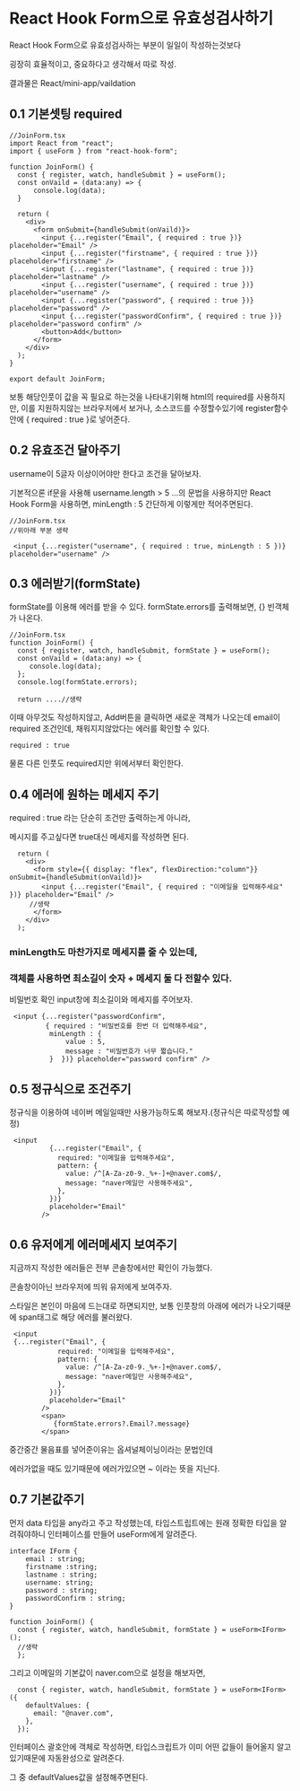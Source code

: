 # React Hook Form으로 유효성검사하기
React Hook Form으로 유효성검사하는 부분이
일일이 작성하는것보다

굉장히 효율적이고, 중요하다고 생각해서 따로 작성. 

결과물은 React/mini-app/vaildation

## 0.1 기본셋팅 required
```tsx
//JoinForm.tsx
import React from "react";
import { useForm } from "react-hook-form";

function JoinForm() {
  const { register, watch, handleSubmit } = useForm();
  const onVaild = (data:any) => {
      console.log(data);
  }

  return (
    <div>
      <form onSubmit={handleSubmit(onVaild)}>
        <input {...register("Email", { required : true })} placeholder="Email" />
        <input {...register("firstname", { required : true })} placeholder="firstname" />
        <input {...register("lastname", { required : true })} placeholder="lastname" />
        <input {...register("username", { required : true })} placeholder="username" />
        <input {...register("password", { required : true })} placeholder="password" />
        <input {...register("passwordConfirm", { required : true })} placeholder="password confirm" />
        <button>Add</button>
      </form>
    </div>
  );
}

export default JoinForm;

```
보통 해당인풋이 값을 꼭 필요로 하는것을 나타내기위해
html의 required를 사용하지만, 이를 지원하지않는 브라우저에서 보거나, 소스코드를 수정할수있기에
register함수안에 { required : true }로 넣어준다.

## 0.2 유효조건 달아주기

username이 5글자 이상이어야만 한다고 조건을 달아보자.

기본적으론 if문을 사용해 username.length > 5 ...의 문법을 사용하지만
React Hook Form을 사용하면, minLength : 5 간단하게 이렇게만 적어주면된다.

```tsx
//JoinForm.tsx
//위아래 부분 생략

 <input {...register("username", { required : true, minLength : 5 })} placeholder="username" />
```

## 0.3 에러받기(formState)
formState를 이용해 에러를 받을 수 있다. 
formState.errors를 출력해보면, {} 빈객체가 나온다.

```tsx
//JoinForm.tsx
function JoinForm() {
  const { register, watch, handleSubmit, formState } = useForm();
  const onVaild = (data:any) => {
     console.log(data);
  };
  console.log(formState.errors);

  return ....//생략
```

이때 아무것도 작성하지않고, Add버튼을 클릭하면 새로운 객체가 나오는데 email이 required 조건인데,
채워지지않았다는 에러를 확인할 수 있다.
```
required : true
```
물론 다른 인풋도 required지만 위에서부터 확인한다.

## 0.4 에러에 원하는 메세지 주기
required : true 라는 단순히 조건만 출력하는게 아니라,

메시지를 주고싶다면 true대신 메세지를 작성하면 된다.

```tsx
  return (
    <div>
      <form style={{ display: "flex", flexDirection:"column"}} onSubmit={handleSubmit(onVaild)}>
        <input {...register("Email", { required : "이메일을 입력해주세요" })} placeholder="Email" />
     //생략
      </form>
    </div>
  );
```

### minLength도 마찬가지로 메세지를 줄 수 있는데,
### 객체를 사용하면 최소길이 숫자 + 메세지 둘 다 전할수 있다.

비밀번호 확인 input창에 최소길이와 메세지를 주어보자.

```tsx
 <input {...register("passwordConfirm",
         { required : "비밀번호를 한번 더 입력해주세요",
          minLength : {
              value : 5,
              message : "비밀번호가 너무 짧습니다."
          }  })} placeholder="password confirm" />
```

## 0.5 정규식으로 조건주기

정규식을 이용하여 네이버 메일일때만 사용가능하도록 해보자.(정규식은 따로작성할 예정)

```tsx
 <input
          {...register("Email", {
            required: "이메일을 입력해주세요",
            pattern: {
              value: /^[A-Za-z0-9._%+-]+@naver.com$/,
              message: "naver메일만 사용해주세요",
            },
          })}
          placeholder="Email"
        />
```

## 0.6 유저에게 에러메세지 보여주기
지금까지 작성한 에러들은 전부 콘솔창에서만 확인이 가능했다.

콘솔창이아닌 브라우저에 띄워 유저에게 보여주자.

스타일은 본인이 마음에 드는대로 하면되지만, 
보통 인풋창의 아래에 에러가 나오기때문에
span태그로 해당 에러를 불러왔다.
```tsx
 <input
 {...register("Email", {
            required: "이메일을 입력해주세요",
            pattern: {
              value: /^[A-Za-z0-9._%+-]+@naver.com$/,
              message: "naver메일만 사용해주세요",
            },
          })}
          placeholder="Email"
        />
        <span>
           {formState.errors?.Email?.message}  
        </span>
```
중간중간 물음표를 넣어준이유는 옵셔널체이닝이라는 문법인데

에러가없을 때도 있기때문에 에러가있으면 ~ 이라는 뜻을 지닌다.

## 0.7 기본값주기

먼저 data 타입을 any라고 주고 작성했는데,
타입스트립트에는 원래 정확한 타입을 알려줘야하니
인터페이스를 만들어 useForm에게 알려준다.
```tsx
interface IForm {
    email : string;
    firstname :string;
    lastname : string;
    username: string;
    password : string;
    passwordConfirm : string;
}

function JoinForm() {
  const { register, watch, handleSubmit, formState } = useForm<IForm>();
  //생략
  };

```

그리고 이메일의 기본값이 naver.com으로 설정을 해보자면,
```tsx
  const { register, watch, handleSubmit, formState } = useForm<IForm>({
    defaultValues: {
      email: "@naver.com",
    },
  });
```
인터페이스 괄호안에 객체로 작성하면,
타입스크립트가 이미 어떤 값들이 들어올지 알고있기때문에 자동완성으로 알려준다.

그 중 defaultValues값을 설정해주면된다.
